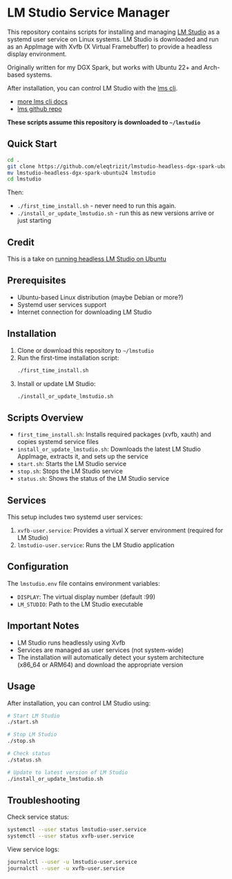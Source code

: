 # LM Studio Service Manager

This repository contains scripts for installing and managing [LM Studio](https://lmstudio.ai/) as a systemd user service on Linux systems. LM Studio is downloaded and run as an AppImage with Xvfb (X Virtual Framebuffer) to provide a headless display environment.

Originally written for my DGX Spark, but works with Ubuntu 22+ and Arch-based systems.

After installation, you can control LM Studio with the [lms cli](https://lmstudio.ai/docs/cli).

+ [more lms cli docs](https://lmstudio.ai/blog/lms)
+ [lms github repo](https://github.com/lmstudio-ai/lms)

**These scripts assume this repository is downloaded to `~/lmstudio`**

## Quick Start

```sh
cd .
git clone https://github.com/eleqtrizit/lmstudio-headless-dgx-spark-ubuntu24.git
mv lmstudio-headless-dgx-spark-ubuntu24 lmstudio
cd lmstudio
```

Then:
- `./first_time_install.sh` - never need to run this again.
- `./install_or_update_lmstudio.sh` - run this as new versions arrive or just starting

## Credit
This is a take on [running headless LM Studio on Ubuntu](https://run.tournament.org.il/running-headless-lm-studio-on-ubuntu/)

## Prerequisites

- Ubuntu-based Linux distribution (maybe Debian or more?)
- Systemd user services support
- Internet connection for downloading LM Studio

## Installation

1. Clone or download this repository to `~/lmstudio`
2. Run the first-time installation script:
   ```bash
   ./first_time_install.sh
   ```
3. Install or update LM Studio:
   ```bash
   ./install_or_update_lmstudio.sh
   ```

## Scripts Overview

- `first_time_install.sh`: Installs required packages (xvfb, xauth) and copies systemd service files
- `install_or_update_lmstudio.sh`: Downloads the latest LM Studio AppImage, extracts it, and sets up the service
- `start.sh`: Starts the LM Studio service
- `stop.sh`: Stops the LM Studio service
- `status.sh`: Shows the status of the LM Studio service

## Services

This setup includes two systemd user services:

1. `xvfb-user.service`: Provides a virtual X server environment (required for LM Studio)
2. `lmstudio-user.service`: Runs the LM Studio application

## Configuration

The `lmstudio.env` file contains environment variables:
- `DISPLAY`: The virtual display number (default :99)
- `LM_STUDIO`: Path to the LM Studio executable

## Important Notes


- LM Studio runs headlessly using Xvfb
- Services are managed as user services (not system-wide)
- The installation will automatically detect your system architecture (x86_64 or ARM64) and download the appropriate version

## Usage

After installation, you can control LM Studio using:
```bash
# Start LM Studio
./start.sh

# Stop LM Studio
./stop.sh

# Check status
./status.sh

# Update to latest version of LM Studio
./install_or_update_lmstudio.sh
```

## Troubleshooting

Check service status:
```bash
systemctl --user status lmstudio-user.service
systemctl --user status xvfb-user.service
```

View service logs:
```bash
journalctl --user -u lmstudio-user.service
journalctl --user -u xvfb-user.service
```
